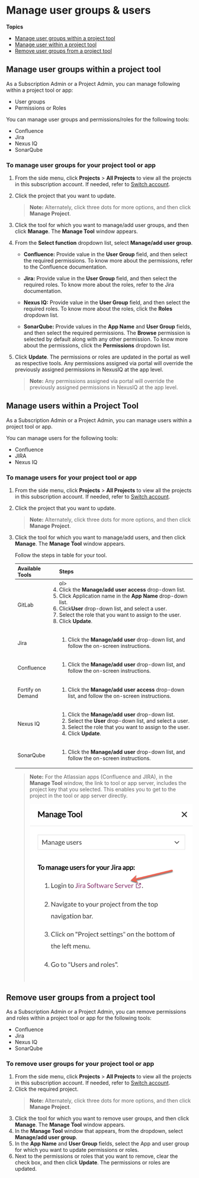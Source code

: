 # Manage user groups & users

**Topics**

- [Manage user groups within a project tool](#manage-user-groups-within-a-project-tool)
- [Manage user within a project tool](#manage-users-within-a-project-tool)
- [Remove user groups from a project tool](#remove-user-groups-from-a-project-tool)



## Manage user groups within a project tool

As a Subscription Admin or a Project Admin, you can manage following within a project tool or app:  
- User groups
- Permissions or Roles  

You can manage user groups and permissions/roles for the following tools:
- Confluence
- Jira
- Nexus IQ
- SonarQube

### To manage user groups for your project tool or app


1. From the side menu, click **Projects** > **All Projects** to view all the projects in this subscription account. If needed, refer to [Switch account](manage-account).
1. Click the project that you want to update.
    > **Note:** Alternately, click three dots for more options, and then click **Manage Project**.
1. Click the tool for which you want to manage/add user groups, and then click **Manage**.
    The **Manage Tool** window appears. 
1. From the **Select function** dropdown list, select **Manage/add user group**. 

    - **Confluence:** Provide value in the **User Group** field, and then select the required permissions. To know more about the permissions, refer to the Confluence documentation.

    - **Jira:** Provide value in the **User Group** field, and then select the required roles. To know more about the roles, refer to the Jira documentation.

    - **Nexus IQ:** Provide value in the **User Group** field, and then select the required roles. To know more about the roles, click the **Roles** dropdown list.
    
    - **SonarQube:** Provide values in the **App Name** and **User Group** fields, and then select the required permissions. The **Browse** permission is selected by default along with any other permission. To know more about the permissions, click the **Permissions** dropdown list.
    
1. Click **Update**.
    The permissions or roles are updated in the portal as well as respective tools. Any permissions assigned via portal will override the previously assigned permissions in NexusIQ at the app level.

    >**Note:** Any permissions assigned via portal will override the previously assigned permissions in NexusIQ at the app level.



## Manage users within a Project Tool

As a Subscription Admin or a Project Admin, you can manage users within a project tool or app. 

You can manage users for the following tools:
- Confluence
- JIRA
- Nexus IQ


### To manage users for your project tool or app


1. From the side menu, click **Projects** > **All Projects** to view all the projects in this subscription account. If needed, refer to [Switch account](manage-account).
1. Click the project that you want to update.
    > **Note:** Alternately, click three dots for more options, and then click **Manage Project**.
1. Click the tool for which you want to manage/add users, and then click **Manage**.
    The **Manage Tool** window appears. 


    Follow the steps in table for your tool.

    |Available Tools|Steps|
    |---|---|
    |GitLab|ol><li>Click the **Manage/add user access** drop-down list.</li><li>Click Application name in the **App Name** drop-down list.</li><li> Click**User** drop-down list, and select a user.</li><li>Select the role that you want to assign to the user.</li><li>Click **Update**.</li><ol>|
    |Jira|<ol><li>Click the **Manage/add user** drop-down list, and follow the on-screen instructions.</li><ol>|
    |Confluence|<ol><li>Click the **Manage/add user** drop-down list, and follow the on-screen instructions.</li><ol>|
    |Fortify on Demand|<ol><li>Click the **Manage/add user access** drop-down list, and follow the on-screen instructions.</li><ol>|
    |Nexus IQ|<ol><li>Click the **Manage/add user** drop-down list.</li><li>Select the **User** drop-down list, and select a user.</li><li>Select the role that you want to assign to the user.</li><li>Click **Update**.</li><ol>|
    |SonarQube|<ol><li>Click the **Manage/add user** drop-down list, and follow the on-screen instructions.</li><ol>|

    >**Note:** For the Atlassian apps (Confluence and JIRA), in the **Manage Tool** window, the link to tool or app server, includes the project key that you selected. This enables you to get to the project in the tool or app server directly. 
    >
    ><kbd>![All Projects](./images/portal-projects-manage-users.png  ':size=60%')</kbd>





## Remove user groups from a project tool

As a Subscription Admin or a Project Admin, you can remove permissions and roles within a project tool or app for the following tools:
- Confluence
- Jira
- Nexus IQ
- SonarQube

### To remove user groups for your project tool or app


1. From the side menu, click **Projects** > **All Projects** to view all the projects in this subscription account. If needed, refer to [Switch account](manage-account).
1. Click the required project.
    > **Note:** Alternately, click three dots for more options, and then click **Manage Project**.
1. Click the tool for which you want to remove user groups, and then click **Manage**.
    The **Manage Tool** window appears. 
1. In the **Manage Tool** window that appears, from the dropdown, select **Manage/add user group**. 
1. In the **App Name** and **User Group** fields, select the App and user group for which you want to update permissions or roles.  
1. Next to the permissions or roles that you want to remove, clear the check box, and then click **Update**. 
The permissions or roles are updated.
